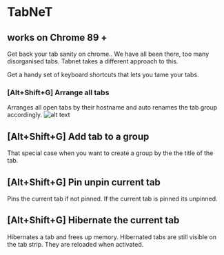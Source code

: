 # TabNeT

## works on Chrome 89 +

Get back your tab sanity on chrome..
We have all been there, too many disorganised tabs.
Tabnet takes a different approach to this.

Get a handy set of keyboard shortcuts that lets you tame your tabs.

### [Alt+Shift+G] Arrange all tabs

Arranges all open tabs by their hostname
and auto renames the tab group accordingly.
![alt text](https://tenor.com/view/gif-20719319)

## [Alt+Shift+G] Add tab to a group

That special case when you want to create a group by the the title of the tab.

## [Alt+Shift+G] Pin unpin current tab

Pins the current tab if not pinned.
If the current tab is pinned its unpinned.

## [Alt+Shift+G] Hibernate the current tab

Hibernates a tab and frees up memory.
Hibernated tabs are still visible on the tab strip.
They are reloaded when activated.
